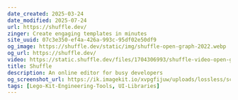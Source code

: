 ```yaml
---
date_created: 2025-03-24
date_modified: 2025-07-24
url: https://shuffle.dev/
zinger: Create engaging templates in minutes
site_uuid: 07c3e350-ef4a-426a-993c-95df02e50df9
og_image: https://shuffle.dev/static/img/shuffle-open-graph-2022.webp
og_url: https://shuffle.dev/
video: https://static.shuffle.dev/files/1704306993/shuffle-video-open-graph.mp4
title: Shuffle
description: An online editor for busy developers
og_screenshot_url: https://ik.imagekit.io/xvpgfijuw/uploads/lossless/screenshots/20250605_DevShuffle_og_screenshot.jpeg
tags: [Lego-Kit-Engineering-Tools, UI-Libraries]
---
```


